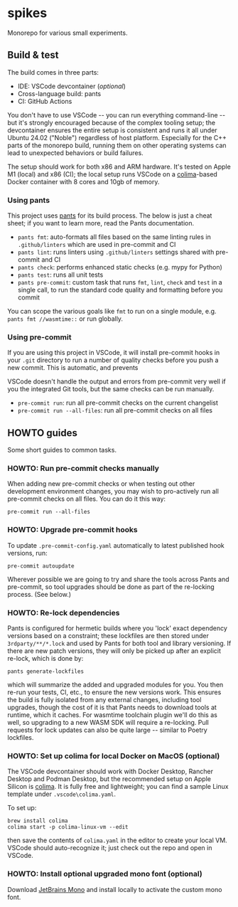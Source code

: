 # spikes

Monorepo for various small experiments.

## Build & test

The build comes in three parts:

- IDE: VSCode devcontainer (_optional_)
- Cross-language build: pants
- CI: GitHub Actions

You don't have to use VSCode -- you can run everything command-line -- but it's strongly encouraged because of the complex tooling setup; the devcontainer ensures the entire setup is consistent and runs it all under Ubuntu 24.02 ("Noble") regardless of host platform. Especially for the C++ parts of the monorepo build, running them on other operating systems can lead to unexpected behaviors or build failures.

The setup should work for both x86 and ARM hardware. It's tested on Apple M1 (local) and x86 (CI); the local setup runs VSCode on a [colima](https://github.com/abiosoft/colima)-based Docker container with 8 cores and 10gb of memory.

### Using pants

This project uses [pants](https://pantsbuild.org) for its build process. The below is just a cheat sheet; if you want to learn more, read the Pants documentation.

- `pants fmt`: auto-formats all files based on the same linting rules in `.github/linters` which are used in pre-commit and CI
- `pants lint`: runs linters using `.github/linters` settings shared with pre-commit and CI
- `pants check`: performs enhanced static checks (e.g. mypy for Python)
- `pants test`: runs all unit tests
- `pants pre-commit`: custom task that runs `fmt`, `lint`, `check` and `test` in a single call, to run the standard code quality and formatting before you commit

You can scope the various goals like `fmt` to run on a single module, e.g. `pants fmt //wasmtime::` or run globally.

### Using pre-commit

If you are using this project in VSCode, it will install pre-commit hooks in your `.git` directory to run a number of quality checks before you push a new commit. This is automatic, and prevents

VSCode doesn't handle the output and errors from pre-commit very well if you the integrated Git tools, but the same checks can be run manually.

- `pre-commit run`: run all pre-commit checks on the current changelist
- `pre-commit run --all-files`: run all pre-commit checks on all files

## HOWTO guides

Some short guides to common tasks.

### HOWTO: Run pre-commit checks manually

When adding new pre-commit checks or when testing out other development environment changes, you may wish to pro-actively run all pre-commit checks on all files. You can do it this way:

```shell
pre-commit run --all-files
```

### HOWTO: Upgrade pre-commit hooks

To update `.pre-commit-config.yaml` automatically to latest published hook versions, run:

```shell
pre-commit autoupdate
```

Wherever possible we are going to try and share the tools across Pants and pre-commit, so tool upgrades should be done as part of the re-locking process. (See below.)

### HOWTO: Re-lock dependencies

Pants is configured for hermetic builds where you 'lock' exact dependency versions based on a constraint; these lockfiles are then stored under `3rdparty/**/*.lock` and used by Pants for both tool and library versioning. If there are new patch versions, they will only be picked up after an explicit re-lock, which is done by:

```shell
pants generate-lockfiles
```

which will summarize the added and upgraded modules for you. You then re-run your tests, CI, etc., to ensure the new versions work. This ensures the build is fully isolated from any external changes, including tool upgrades, though the cost of it is that Pants needs to download tools at runtime, which it caches. For wasmtime toolchain plugin we'll do this as well, so upgrading to a new WASM SDK will require a re-locking. Pull requests for lock updates can also be quite large -- similar to Poetry lockfiles.

### HOWTO: Set up colima for local Docker on MacOS (optional)

The VSCode devcontainer should work with Docker Desktop, Rancher Desktop and Podman Desktop, but the recommended setup on Apple Silicon is [colima](https://github.com/abiosoft/colima). It is fully free and lightweight; you can find a sample Linux template under `.vscode\colima.yaml`.

To set up:

```shell
brew install colima
colima start -p colima-linux-vm --edit
```

then save the contents of `colima.yaml` in the editor to create your local VM. VSCode should auto-recognize it; just check out the repo and open in VSCode.

### HOWTO: Install optional upgraded mono font (optional)

Download [JetBrains Mono](https://www.jetbrains.com/lp/mono/) and install locally to activate the custom mono font.
